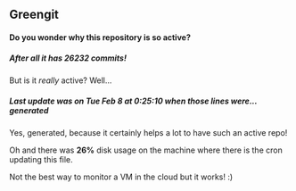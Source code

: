 ## Greengit

#### Do you wonder why this repository is so active?

##### After all it has 26232 commits!

But is it *really* active? Well...

##### Last update was on Tue Feb 8 at 0:25:10 when those lines were... generated

Yes, generated, because it certainly helps a lot to have such an active repo!

Oh and there was **26%** disk usage on the machine
where there is the cron updating this file.

Not the best way to monitor a VM in the cloud but it works! :)
